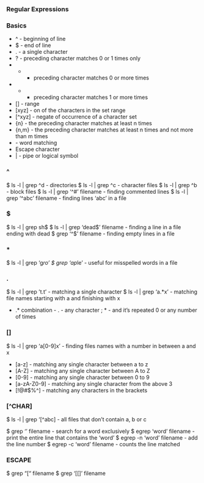 ### Regular Expressions

### Basics

- ^ - beginning of line
- $ - end of line 
- . - a single character 
- ? - preceding character matches 0 or 1 times only
- * - preceding character matches 0 or more times
- + - preceding character matches 1 or more times  
- [] - range
- [xyz] - on of the characters in the set range
- [^xyz] - negate of occurrence of a character set 
- {n} - the preceding character matches at least n times 
- {n,m} - the preceding character matches at least n times and not more than m times
- <word> - word matching 
- Escape character
- | - pipe or logical symbol 

### ^

$ ls -l | grep ^d - directories 
$ ls -l | grep ^c - character files 
$ ls -l | grep ^b - block files 
$ ls -l | grep ‘^#’ filename - finding commented lines 
$ ls -l | grep ‘^abc’ filename - finding lines ‘abc’ in a file 

### $

$ ls -l | grep sh$
$ ls -l | grep ‘dead$’ filename - finding a line in a file ending with dead
$ grep ‘^$’ filename - finding empty lines in a file  

### *

$ ls -l | grep ‘g*ro’
$ grep ‘ap*le’ - useful for misspelled words in a file 

### .

$ ls -l | grep ’t.t’ - matching a single character 
$ ls -l | grep ‘a.*x’ - matching file names starting with a and finishing with x 
- .* combination - . - any character ; * - and it’s repeated 0 or any number of times 

### []

$ ls -l | grep ‘a[0-9]x’ - finding files names with a number in between a and x 
- [a-z] - matching any single character between a to z
- [A-Z] - matching any single character between A to Z
- [0-9] - matching any single character between 0 to 9
- [a-zA-Z0-9] - matching any single character from the above 3 
- [!@#$%^] - matching any characters in the brackets 

### [^CHAR]

$ ls -l | grep ‘[^abc] - all files that don’t contain a, b or c 

$ grep ‘<abc>’ filename  - search for a word exclusively 
$ egrep ‘word’ filename - print the entire line that contains the ‘word’
$ egrep -n ‘word’ filename - add the line number 
$ egrep -c ‘word’ filename - counts the line matched  
 

### ESCAPE

$ grep “[“ filename
$ grep ‘[[]’ filename 